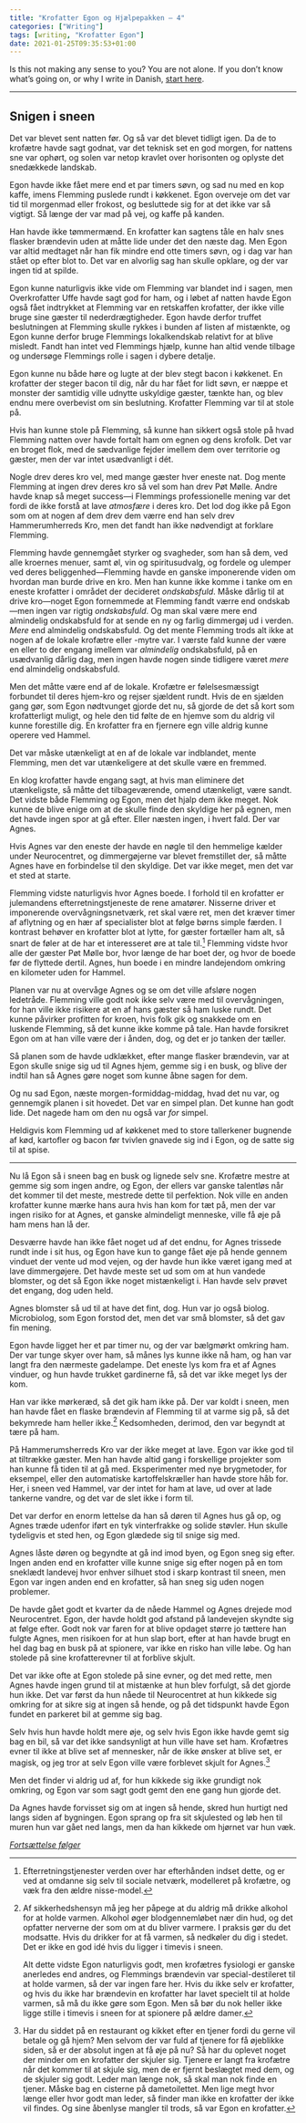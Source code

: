 ```yaml
---
title: "Krofatter Egon og Hjælpepakken — 4"
categories: ["Writing"]
tags: [writing, "Krofatter Egon"]
date: 2021-01-25T09:35:53+01:00
---
```


Is this not making any sense to you? You are not alone. If you don’t know what’s going on, or why I write in Danish, [start here](https://mailund.dk/posts/krofatter-1/).

---- 


## Snigen i sneen

Det var blevet sent natten før. Og så var det blevet tidligt igen. Da de to krofætre havde sagt godnat, var det teknisk set en god morgen, for nattens sne var ophørt, og solen var netop kravlet over horisonten og oplyste det snedækkede landskab.

Egon havde ikke fået mere end et par timers søvn, og sad nu med en kop kaffe, imens Flemming puslede rundt i køkkenet. Egon overveje om det var tid til morgenmad eller frokost, og besluttede sig for at det ikke var så vigtigt. Så længe der var mad på vej, og kaffe på kanden.

Han havde ikke tømmermænd. En krofatter kan sagtens tåle en halv snes flasker brændevin uden at måtte lide under det den næste dag. Men Egon var altid medtaget når han fik mindre end otte timers søvn, og i dag var han stået op efter blot to. Det var en alvorlig sag han skulle opklare, og der var ingen tid at spilde.

Egon kunne naturligvis ikke vide om Flemming var blandet ind i sagen, men Overkrofatter Uffe havde sagt god for ham, og i løbet af natten havde Egon også fået indtrykket at Flemming var en retskaffen krofatter, der ikke ville bruge sine gæster til nederdrægtigheder. Egon havde derfor truffet beslutningen at Flemming skulle rykkes i bunden af listen af mistænkte, og Egon kunne derfor bruge Flemmings lokalkendskab relativt for at blive misledt. Fandt han intet ved Flemmings hjælp, kunne han altid vende tilbage og undersøge Flemmings rolle i sagen i dybere detalje.

Egon kunne nu både høre og lugte at der blev stegt bacon i køkkenet. En krofatter der steger bacon til dig, når du har fået for lidt søvn, er næppe et monster der samtidig ville udnytte uskyldige gæster, tænkte han, og blev endnu mere overbevist om sin beslutning. Krofatter Flemming var til at stole på.

Hvis han kunne stole på Flemming, så kunne han sikkert også stole på hvad Flemming natten over havde fortalt ham om egnen og dens krofolk. Det var en broget flok, med de sædvanlige fejder imellem dem over territorie og gæster, men der var intet usædvanligt i dét.

Nogle drev deres kro vel, med mange gæster hver eneste nat. Dog mente Flemming at ingen drev deres kro så vel som han drev Pøt Mølle. Andre havde knap så meget success—i Flemmings professionelle mening var det fordi de ikke forstå at lave _atmosfære_ i deres kro. Det lod dog ikke på Egon som om at nogen af dem drev dem værre end han selv drev Hammerumherreds Kro, men det fandt han ikke nødvendigt at forklare Flemming.

Flemming havde gennemgået styrker og svagheder, som han så dem, ved alle kroernes menuer, samt øl, vin og spiritusudvalg, og fordele og ulemper ved deres beliggenhed—Flemming havde en ganske imponerende viden om hvordan man burde drive en kro. Men han kunne ikke komme i tanke om en eneste krofatter i området der decideret _ondskabsfuld_. Måske dårlig til at drive kro—noget Egon fornemmede at Flemming fandt værre end ondskab—men ingen var rigtig _ondskabsfuld_. Og man skal være mere end almindelig ondskabsfuld for at sende en ny og farlig dimmergøj ud i verden. _Mere_ end almindelig ondskabsfuld. Og det mente Flemming trods alt ikke at nogen af de lokale krofætre eller -mytre var. I værste fald kunne der være en eller to der engang imellem var _almindelig_ ondskabsfuld, på en usædvanlig dårlig dag, men ingen havde nogen sinde tidligere været _mere_ end almindelig ondskabsfuld.

Men det måtte være end af de lokale. Krofætre er følelsesmæssigt forbundet til deres hjem-kro og rejser sjældent rundt. Hvis de en sjælden gang gør, som Egon nødtvunget gjorde det nu, så gjorde de det så kort som krofatterligt muligt, og hele den tid følte de en hjemve som du aldrig vil kunne forestille dig. En krofatter fra en fjernere egn ville aldrig kunne operere ved Hammel.

Det var måske utænkeligt at en af de lokale var indblandet, mente Flemming, men det var utænkeligere at det skulle være en fremmed.

En klog krofatter havde engang sagt, at hvis man eliminere det utænkeligste, så måtte det tilbageværende, omend utænkeligt, være sandt. Det vidste både Flemming og Egon, men det hjalp dem ikke meget. Nok kunne de blive enige om at de skulle finde den skyldige her på egnen, men det havde ingen spor at gå efter. Eller næsten ingen, i hvert fald. Der var Agnes.

Hvis Agnes var den eneste der havde en nøgle til den hemmelige kælder under Neurocentret, og dimmergøjerne var blevet fremstillet der, så måtte Agnes have en forbindelse til den skyldige. Det var ikke meget, men det var et sted at starte.




Flemming vidste naturligvis hvor Agnes boede. I forhold til en krofatter er julemandens efterretningstjeneste de rene amatører. Nisserne driver et imponerende overvågningsnetværk, ret skal være ret, men det kræver timer af aflytning og en hær af specialister blot at følge børns simple færden. I kontrast behøver en krofatter blot at lytte, for gæster fortæller ham alt, så snart de føler at de har et interesseret øre at tale til.[^1] Flemming vidste hvor alle der gæster Pøt Mølle bor, hvor længe de har boet der, og hvor de boede før de flyttede dertil. Agnes, hun boede i en mindre landejendom omkring en kilometer uden for Hammel.

Planen var nu at overvåge Agnes og se om det ville afsløre nogen ledetråde. Flemming ville godt nok ikke selv være med til overvågningen, for han ville ikke risikere at en af hans gæster så ham luske rundt. Det kunne påvirker profitten for kroen, hvis folk gik og snakkede om en luskende Flemming, så det kunne ikke komme på tale. Han havde forsikret Egon om at han ville være der i ånden, dog, og det er jo tanken der tæller.

Så planen som de havde udklækket, efter mange flasker brændevin, var at Egon skulle snige sig ud til Agnes hjem, gemme sig i en busk, og blive der indtil han så Agnes gøre noget som kunne åbne sagen for dem.

Og nu sad Egon, næste morgen-formiddag-middag, hvad det nu var, og gennemgik planen i sit hovedet. Det var en simpel plan. Det kunne han godt lide. Det nagede ham om den nu også var _for_ simpel.

Heldigvis kom Flemming ud af køkkenet med to store tallerkener bugnende af kød, kartofler og bacon før tvivlen gnavede sig ind i Egon, og de satte sig til at spise.

---- 


Nu lå Egon så i sneen bag en busk og lignede selv sne. Krofætre mestre at gemme sig som ingen andre, og Egon, der ellers var ganske talentløs når det kommer til det meste, mestrede dette til perfektion. Nok ville en anden krofatter kunne mærke hans aura hvis han kom for tæt på, men der var ingen risiko for at Agnes, et ganske almindeligt menneske, ville få øje på ham mens han lå der.

Desværre havde han ikke fået noget ud af det endnu, for Agnes trissede rundt inde i sit hus, og Egon have kun to gange fået øje på hende gennem vinduet der vente ud mod vejen, og der havde hun ikke været igang med at lave dimmergøjere. Det havde meste set ud som om at hun vandede blomster, og det så Egon ikke noget mistænkeligt i. Han havde selv prøvet det engang, dog uden held.

Agnes blomster så ud til at have det fint, dog. Hun var jo også biolog. Microbiolog, som Egon forstod det, men det var små blomster, så det gav fin mening.

Egon havde ligget her et par timer nu, og der var bælgmørkt omkring ham. Der var tunge skyer over ham, så månes lys kunne ikke nå ham, og han var langt fra den nærmeste gadelampe. Det eneste lys kom fra et af Agnes vinduer, og hun havde trukket gardinerne få, så det var ikke meget lys der kom. 

Han var ikke mørkeræd, så det gik ham ikke på. Der var koldt i sneen, men han havde fået en flaske brændevin af Flemming til at varme sig på, så det bekymrede ham heller ikke.[^2] Kedsomheden, derimod, den var begyndt at tære på ham.

På Hammerumsherreds Kro var der ikke meget at lave. Egon var ikke god til at tiltrække gæster. Men han havde altid gang i forskellige projekter som han kunne få tiden til at gå med. Eksperimenter med nye brygmetoder, for eksempel, eller den automatiske kartoffelskræller han havde store håb for. Her, i sneen ved Hammel, var der intet for ham at lave, ud over at lade tankerne vandre, og det var de slet ikke i form til.

Det var derfor en enorm lettelse da han så døren til Agnes hus gå op, og Agnes træde udenfor iført en tyk vinterfrakke og solide støvler. Hun skulle tydeligvis et sted hen, og Egon glædede sig til snige sig med.


Agnes låste døren og begyndte at gå ind imod byen, og Egon sneg sig efter. Ingen anden end en krofatter ville kunne snige sig efter nogen på en tom sneklædt landevej hvor enhver silhuet stod i skarp kontrast til sneen, men Egon var ingen anden end en krofatter, så han sneg sig uden nogen problemer.

De havde gået godt et kvarter da de nåede Hammel og Agnes drejede mod Neurocentret. Egon, der havde holdt god afstand på landevejen skyndte sig at følge efter. Godt nok var faren for at blive opdaget større jo tættere han fulgte Agnes, men risikoen for at hun slap bort, efter at han havde brugt en hel dag bag en busk på at spionere, var ikke en risko han ville løbe. Og han stolede på sine krofatterevner til at forblive skjult.

Det var ikke ofte at Egon stolede på sine evner, og det med rette, men Agnes havde ingen grund til at mistænke at hun blev forfulgt, så det gjorde hun ikke. Det var først da hun nåede til Neurocentret at hun kikkede sig omkring for at sikre sig at ingen så hende, og på det tidspunkt havde Egon fundet en parkeret bil at gemme sig bag.

Selv hvis hun havde holdt mere øje, og selv hvis Egon ikke havde gemt sig bag en bil, så var det ikke sandsynligt at hun ville have set ham. Krofætres evner til ikke at blive set af mennesker, når de ikke ønsker at blive set, er magisk, og jeg tror at selv Egon ville være forblevet skjult for Agnes.[^3] 

Men det finder vi aldrig ud af, for hun kikkede sig ikke grundigt nok omkring, og Egon var som sagt godt gemt den ene gang hun gjorde det.

Da Agnes havde forvisset sig om at ingen så hende, skred hun hurtigt ned langs siden af bygningen. Egon sprang op fra sit skjulested og løb hen til muren hun var gået ned langs, men da han kikkede om hjørnet var hun væk.

[_Fortsættelse følger_](https://mailund.dk/posts/krofatter-5)

[^1]:	Efterretningstjenester verden over har efterhånden indset dette, og er ved at omdanne sig selv til sociale netværk, modelleret på krofætre, og væk fra den ældre nisse-model.

[^2]:	Af sikkerhedshensyn må jeg her påpege at du aldrig må drikke alkohol for at holde varmen. Alkohol øger blodgennemløbet nær din hud, og det opfatter nerverne der som om at du bliver varmere. I praksis gør du det modsatte. Hvis du drikker for at få varmen, så nedkøler du dig i stedet. Det er ikke en god idé hvis du ligger i timevis i sneen.

	Alt dette vidste Egon naturligvis godt, men krofætres fysiologi er ganske anerledes end andres, og Flemmings brændevin var special-destileret til at holde varmen, så der var ingen fare her. Hvis du ikke selv er krofatter, og hvis du ikke har brændevin en krofatter har lavet specielt til at holde varmen, så må du ikke gøre som Egon. Men så bør du nok heller ikke ligge stille i timevis i sneen for at spionere på ældre damer.

[^3]:	Har du siddet på en restaurant og kikket efter en tjener fordi du gerne vil betale og gå hjem? Men selvom der var fuld af tjenere for få øjeblikke siden, så er der absolut ingen at få øje på nu? Så har du oplevet noget der minder om en krofatter der skjuler sig. Tjenere er langt fra krofætre når det kommer til at skjule sig, men de er fjernt beslægtet med dem, og de skjuler sig godt. Leder man længe nok, så skal man nok finde en tjener. Måske bag en cisterne på dametoilettet. Men lige megt hvor længe eller hvor godt man leder, så finder man ikke en krofatter der ikke vil findes. Og sine åbenlyse mangler til trods, så var Egon en krofatter.